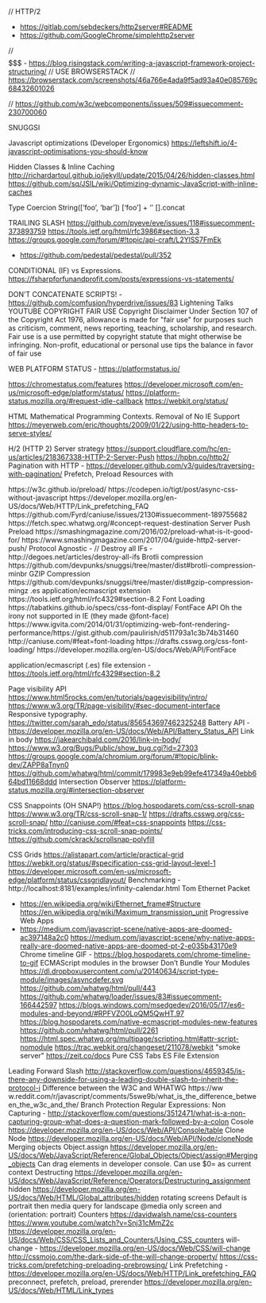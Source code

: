 // HTTP/2
  - https://gitlab.com/sebdeckers/http2server#README
  - https://github.com/GoogleChrome/simplehttp2server

// $$$$$$$ -
https://blog.risingstack.com/writing-a-javascript-framework-project-structuring/
// USE BROWSERSTACK
// https://browserstack.com/screenshots/46a766e4ada9f5ad93a40e085769c68432601026

// https://github.com/w3c/webcomponents/issues/509#issuecomment-230700060

SNUGGSI

Javascript optimizations (Developer Ergonomics)
https://leftshift.io/4-javascript-optimisations-you-should-know

Hidden Classes & Inline Caching
http://richardartoul.github.io/jekyll/update/2015/04/26/hidden-classes.html
https://github.com/sq/JSIL/wiki/Optimizing-dynamic-JavaScript-with-inline-caches

Type Coercion
String([‘foo’, ‘bar’])
[‘foo’] + ‘'
[].concat

TRAILING SLASH
https://github.com/pyeve/eve/issues/118#issuecomment-373893759
https://tools.ietf.org/html/rfc3986#section-3.3
https://groups.google.com/forum/#!topic/api-craft/L2YlSS7FmEk
- https://github.com/pedestal/pedestal/pull/352

CONDITIONAL (IF) vs Expressions. https://fsharpforfunandprofit.com/posts/expressions-vs-statements/


DON’T CONCATENATE SCRIPTS! - https://github.com/comfusion/hyperdrive/issues/83
Lightening Talks
YOUTUBE COPYRIGHT FAIR USE
Copyright Disclaimer Under Section 107 of the Copyright Act 1976, allowance is made for "fair use" for purposes such as criticism, comment, news reporting, teaching, scholarship, and research. Fair use is a use permitted by copyright statute that might otherwise be infringing. Non-profit, educational or personal use tips the balance in favor of fair use

WEB PLATFORM STATUS - https://platformstatus.io/

https://chromestatus.com/features
https://developer.microsoft.com/en-us/microsoft-edge/platform/status/
https://platform-status.mozilla.org/#request-idle-callback
https://webkit.org/status/

HTML
Mathematical Programming Contexts.
Removal of <head> <html> <body>
No IE Support
https://meyerweb.com/eric/thoughts/2009/01/22/using-http-headers-to-serve-styles/

H/2 (HTTP 2)
Server strategy https://support.cloudflare.com/hc/en-us/articles/218367338-HTTP-2-Server-Push
https://hpbn.co/http2/
Pagination with HTTP <link> - https://developer.github.com/v3/guides/traversing-with-pagination/
Prefetch, Preload Resources with <link>
<link rel=preload> https://w3c.github.io/preload/
https://codepen.io/tigt/post/async-css-without-javascript
https://developer.mozilla.org/en-US/docs/Web/HTTP/Link_prefetching_FAQ
https://github.com/Fyrd/caniuse/issues/2130#issuecomment-189755682
https://fetch.spec.whatwg.org/#concept-request-destination
Server Push
Preload https://smashingmagazine.com/2016/02/preload-what-is-it-good-for/
https://www.smashingmagazine.com/2017/04/guide-http2-server-push/
Protocol Agnostic - //
Destroy all IFs - http://degoes.net/articles/destroy-all-ifs
Brotli compression
https://github.com/devpunks/snuggsi/tree/master/dist#brotli-compression-minbr
GZIP Compression
https://github.com/devpunks/snuggsi/tree/master/dist#gzip-compression-mingz
.es application/ecmascript extension
https://tools.ietf.org/html/rfc4329#section-8.2
Font Loading
https://tabatkins.github.io/specs/css-font-display/
FontFace API 
Oh the irony not supported in IE (they made @font-face)
https://www.igvita.com/2014/01/31/optimizing-web-font-rendering-performance/https://gist.github.com/paulirish/d511793a1c3b74b31460
http://caniuse.com/#feat=font-loading
https://drafts.csswg.org/css-font-loading/
 https://developer.mozilla.org/en-US/docs/Web/API/FontFace


 application/ecmascript (.es) file extension - https://tools.ietf.org/html/rfc4329#section-8.2

 Page visibility API
 https://www.html5rocks.com/en/tutorials/pagevisibility/intro/
  https://www.w3.org/TR/page-visibility/#sec-document-interface
  Responsive typography. https://twitter.com/sarah_edo/status/856543697462325248
  Battery API - https://developer.mozilla.org/en-US/docs/Web/API/Battery_Status_API
  Link in body
  https://jakearchibald.com/2016/link-in-body/
  https://www.w3.org/Bugs/Public/show_bug.cgi?id=27303
  https://groups.google.com/a/chromium.org/forum/#!topic/blink-dev/ZAPP8aTnyn0
  https://github.com/whatwg/html/commit/179983e9eb99efe417349a40ebb664bd11668ddd
  Intersection Observer
  https://platform-status.mozilla.org/#intersection-observer

  CSS Snappoints (OH SNAP!)
    https://blog.hospodarets.com/css-scroll-snap
    https://www.w3.org/TR/css-scroll-snap-1/
    https://drafts.csswg.org/css-scroll-snap/
    http://caniuse.com/#feat=css-snappoints
    https://css-tricks.com/introducing-css-scroll-snap-points/
  https://github.com/ckrack/scrollsnap-polyfill

  CSS Grids
   https://alistapart.com/article/practical-grid
   https://webkit.org/status/#specification-css-grid-layout-level-1
   https://developer.microsoft.com/en-us/microsoft-edge/platform/status/cssgridlayout/
   Benchmarking - http://localhost:8181/examples/infinity-calendar.html
   Tom Ethernet Packet 
   - https://en.wikipedia.org/wiki/Ethernet_frame#Structure
   https://en.wikipedia.org/wiki/Maximum_transmission_unit
   Progressive Web Apps 
   - https://medium.com/javascript-scene/native-apps-are-doomed-ac397148a2c0
   https://medium.com/javascript-scene/why-native-apps-really-are-doomed-native-apps-are-doomed-pt-2-e035b43170e9
   Chrome timeline GIF - https://blog.hospodarets.com/chrome-timeline-to-gif
   ECMAScript modules in the browser
   Don’t Bundle Your Modules 
   https://dl.dropboxusercontent.com/u/20140634/script-type-module/images/asyncdefer.svg
   https://github.com/whatwg/html/pull/443 
   https://github.com/whatwg/loader/issues/83#issuecomment-166442597
   https://blogs.windows.com/msedgedev/2016/05/17/es6-modules-and-beyond/#RPFVZO0LoQM5QwHT.97
   https://blog.hospodarets.com/native-ecmascript-modules-new-features
   https://github.com/whatwg/html/pull/2261
   https://html.spec.whatwg.org/multipage/scripting.html#attr-script-nomodule
   https://trac.webkit.org/changeset/211078/webkit
   "smoke server" https://zeit.co/docs
   Pure CSS Tabs
   ES File Extension

Leading Forward Slash
   http://stackoverflow.com/questions/4659345/is-there-any-downside-for-using-a-leading-double-slash-to-inherit-the-protocol-i
   Difference between the W3C and WHATWG
   https://ww      w.reddit.com/r/javascript/comments/5swe9b/what_is_the_difference_between_the_w3c_and_the/
    Branch Protection
    Regular Expressions:
    Non Capturing - http://stackoverflow.com/questions/3512471/what-is-a-non-capturing-group-what-does-a-question-mark-followed-by-a-colon
Cosole
    https://developer.mozilla.org/en-US/docs/Web/API/Console/table
    Clone Node https://developer.mozilla.org/en-US/docs/Web/API/Node/cloneNode
    Merging objects Object.assign https://developer.mozilla.org/en-US/docs/Web/JavaScript/Reference/Global_Objects/Object/assign#Merging_objects
    Can drag elements in developer console.
    Can use $0= as current context
    Destructing https://developer.mozilla.org/en-US/docs/Web/JavaScript/Reference/Operators/Destructuring_assignment
    hidden https://developer.mozilla.org/en-US/docs/Web/HTML/Global_attributes/hidden
    rotating screens
    Default is portrait then media query for landscape
    @media only screen and (orientation: portrait)
Counters
    https://davidwalsh.name/css-counters
    https://www.youtube.com/watch?v=Snj31cMmZ2c
    https://developer.mozilla.org/en-US/docs/Web/CSS/CSS_Lists_and_Counters/Using_CSS_counters
will-change -
    https://developer.mozilla.org/en-US/docs/Web/CSS/will-change
    http://cssmojo.com/the-dark-side-of-the-will-change-property/
    https://css-tricks.com/prefetching-preloading-prebrowsing/
    Link Prefetching - https://developer.mozilla.org/en-US/docs/Web/HTTP/Link_prefetching_FAQ
    preconnect, prefetch, preload, prerender https://developer.mozilla.org/en-US/docs/Web/HTML/Link_types
